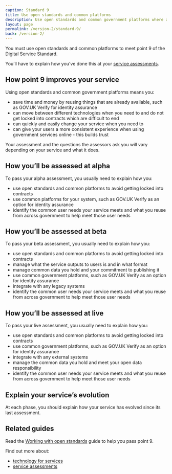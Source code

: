 ```yaml
---
caption: Standard 9
title: Use open standards and common platforms
description: Use open standards and common government platforms where available, including GOV.UK Verify as an option for identity assurance.
layout: page
permalink: /version-2/standard-9/
back: /version-2/
---
```


You must use open standards and common platforms to meet point 9 of the Digital Service Standard.

You’ll have to explain how you’ve done this at your [service assessments](https://www.gov.uk/service-manual/service-assessments/how-service-assessments-work).

## How point 9 improves your service

Using open standards and common government platforms means you:

- save time and money by reusing things that are already available, such as GOV.UK Verify for identity assurance
- can move between different technologies when you need to and do not get locked into contracts which are difficult to end
- can quickly and easily change your service when you need to
- can give your users a more consistent experience when using government services online - this builds trust

Your assessment and the questions the assessors ask you will vary depending on your service and what it does.

## How you’ll be assessed at alpha

To pass your alpha assessment, you usually need to explain how you:

- use open standards and common platforms to avoid getting locked into contracts
- use common platforms for your system, such as GOV.UK Verify as an option for identity assurance
- identify the common user needs your service meets and what you reuse from across government to help meet those user needs

## How you’ll be assessed at beta

To pass your beta assessment, you usually need to explain how you:

- use open standards and common platforms to avoid getting locked into contracts
- manage what the service outputs to users is and in what format
- manage common data you hold and your commitment to publishing it
- use common government platforms, such as GOV.UK Verify as an option for identity assurance
- integrate with any legacy systems
- identify the common user needs your service meets and what you reuse from across government to help meet those user needs

## How you’ll be assessed at live

To pass your live assessment, you usually need to explain how you:

- use open standards and common platforms to avoid getting locked into contracts
- use common government platforms, such as GOV.UK Verify as an option for identity assurance
- integrate with any external systems
- manage the common data you hold and meet your open data responsibility
- identify the common user needs your service meets and what you reuse from across government to help meet those user needs

## Explain your service’s evolution

At each phase, you should explain how your service has evolved since its last assessment.

## Related guides

Read the [Working with open standards](https://www.gov.uk/service-manual/making-software/open-standards-and-licensing.html) guide to help you pass point 9.

Find out more about:

- [technology for services](https://www.gov.uk/service-manual/technology)
- [service assessments](https://www.gov.uk/service-manual/service-assessments)
